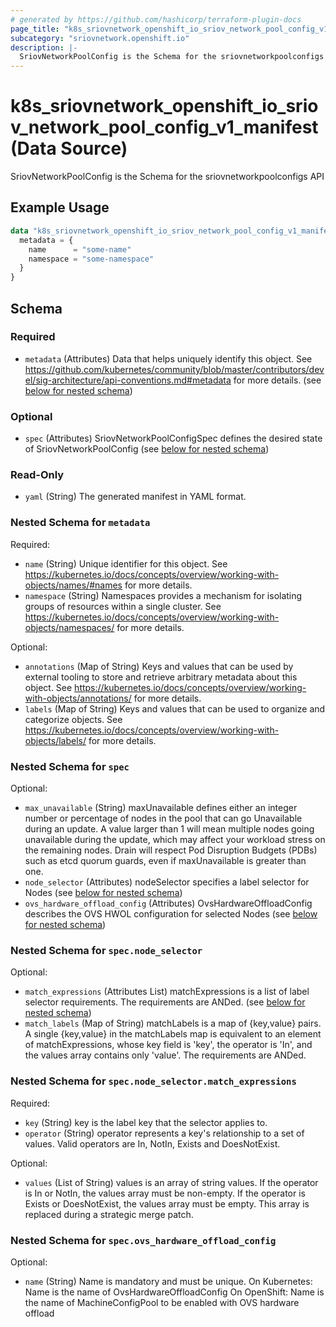 ```yaml
---
# generated by https://github.com/hashicorp/terraform-plugin-docs
page_title: "k8s_sriovnetwork_openshift_io_sriov_network_pool_config_v1_manifest Data Source - terraform-provider-k8s"
subcategory: "sriovnetwork.openshift.io"
description: |-
  SriovNetworkPoolConfig is the Schema for the sriovnetworkpoolconfigs API
---
```


# k8s_sriovnetwork_openshift_io_sriov_network_pool_config_v1_manifest (Data Source)

SriovNetworkPoolConfig is the Schema for the sriovnetworkpoolconfigs API

## Example Usage

```terraform
data "k8s_sriovnetwork_openshift_io_sriov_network_pool_config_v1_manifest" "example" {
  metadata = {
    name      = "some-name"
    namespace = "some-namespace"
  }
}
```

<!-- schema generated by tfplugindocs -->
## Schema

### Required

- `metadata` (Attributes) Data that helps uniquely identify this object. See https://github.com/kubernetes/community/blob/master/contributors/devel/sig-architecture/api-conventions.md#metadata for more details. (see [below for nested schema](#nestedatt--metadata))

### Optional

- `spec` (Attributes) SriovNetworkPoolConfigSpec defines the desired state of SriovNetworkPoolConfig (see [below for nested schema](#nestedatt--spec))

### Read-Only

- `yaml` (String) The generated manifest in YAML format.

<a id="nestedatt--metadata"></a>
### Nested Schema for `metadata`

Required:

- `name` (String) Unique identifier for this object. See https://kubernetes.io/docs/concepts/overview/working-with-objects/names/#names for more details.
- `namespace` (String) Namespaces provides a mechanism for isolating groups of resources within a single cluster. See https://kubernetes.io/docs/concepts/overview/working-with-objects/namespaces/ for more details.

Optional:

- `annotations` (Map of String) Keys and values that can be used by external tooling to store and retrieve arbitrary metadata about this object. See https://kubernetes.io/docs/concepts/overview/working-with-objects/annotations/ for more details.
- `labels` (Map of String) Keys and values that can be used to organize and categorize objects. See https://kubernetes.io/docs/concepts/overview/working-with-objects/labels/ for more details.


<a id="nestedatt--spec"></a>
### Nested Schema for `spec`

Optional:

- `max_unavailable` (String) maxUnavailable defines either an integer number or percentage of nodes in the pool that can go Unavailable during an update. A value larger than 1 will mean multiple nodes going unavailable during the update, which may affect your workload stress on the remaining nodes. Drain will respect Pod Disruption Budgets (PDBs) such as etcd quorum guards, even if maxUnavailable is greater than one.
- `node_selector` (Attributes) nodeSelector specifies a label selector for Nodes (see [below for nested schema](#nestedatt--spec--node_selector))
- `ovs_hardware_offload_config` (Attributes) OvsHardwareOffloadConfig describes the OVS HWOL configuration for selected Nodes (see [below for nested schema](#nestedatt--spec--ovs_hardware_offload_config))

<a id="nestedatt--spec--node_selector"></a>
### Nested Schema for `spec.node_selector`

Optional:

- `match_expressions` (Attributes List) matchExpressions is a list of label selector requirements. The requirements are ANDed. (see [below for nested schema](#nestedatt--spec--node_selector--match_expressions))
- `match_labels` (Map of String) matchLabels is a map of {key,value} pairs. A single {key,value} in the matchLabels map is equivalent to an element of matchExpressions, whose key field is 'key', the operator is 'In', and the values array contains only 'value'. The requirements are ANDed.

<a id="nestedatt--spec--node_selector--match_expressions"></a>
### Nested Schema for `spec.node_selector.match_expressions`

Required:

- `key` (String) key is the label key that the selector applies to.
- `operator` (String) operator represents a key's relationship to a set of values. Valid operators are In, NotIn, Exists and DoesNotExist.

Optional:

- `values` (List of String) values is an array of string values. If the operator is In or NotIn, the values array must be non-empty. If the operator is Exists or DoesNotExist, the values array must be empty. This array is replaced during a strategic merge patch.



<a id="nestedatt--spec--ovs_hardware_offload_config"></a>
### Nested Schema for `spec.ovs_hardware_offload_config`

Optional:

- `name` (String) Name is mandatory and must be unique. On Kubernetes: Name is the name of OvsHardwareOffloadConfig On OpenShift: Name is the name of MachineConfigPool to be enabled with OVS hardware offload
